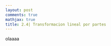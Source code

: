 ```yaml
---
layout: post
comments: true
mathjax: true
title: 2.4| Transformacion lineal por partes 
---
```

olaaaa
